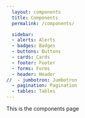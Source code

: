 ```yaml
---
  layout: components
  title: Components
  permalink: /components/

  sidebar:
  - alerts: Alerts
  - badges: Badges
  - buttons: Buttons
  - cards: Cards
  - footer: Footer
  - forms: Forms
  - header: Header
//  - jumbotron: Jumbotron
  - pagination: Pagination
  - tables: Tables
---
```


This is the components page
